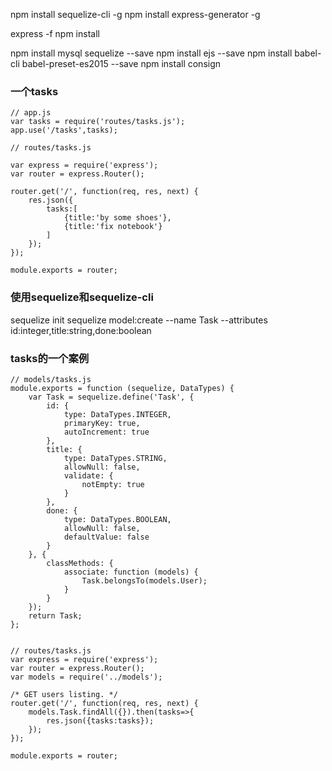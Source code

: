 npm install sequelize-cli -g 
npm install express-generator -g

express -f 
npm install 

npm install mysql sequelize --save 
npm install ejs --save
npm install babel-cli babel-preset-es2015 --save
npm install consign


### 一个tasks
```
// app.js 
var tasks = require('routes/tasks.js');
app.use('/tasks',tasks);

// routes/tasks.js 

var express = require('express');
var router = express.Router();

router.get('/', function(req, res, next) {
    res.json({
        tasks:[
            {title:'by some shoes'},
            {title:'fix notebook'}
        ]
    });
});

module.exports = router;
```

### 使用sequelize和sequelize-cli

sequelize init 
sequelize model:create --name Task --attributes id:integer,title:string,done:boolean

### tasks的一个案例
```
// models/tasks.js 
module.exports = function (sequelize, DataTypes) {
    var Task = sequelize.define('Task', {
        id: {
            type: DataTypes.INTEGER,
            primaryKey: true,
            autoIncrement: true
        },
        title: {
            type: DataTypes.STRING,
            allowNull: false,
            validate: {
                notEmpty: true
            }
        },
        done: {
            type: DataTypes.BOOLEAN,
            allowNull: false,
            defaultValue: false
        }
    }, {
        classMethods: {
            associate: function (models) {
                Task.belongsTo(models.User);
            }
        }
    });
    return Task;
};


// routes/tasks.js 
var express = require('express');
var router = express.Router();
var models = require('../models');

/* GET users listing. */
router.get('/', function(req, res, next) {
    models.Task.findAll({}).then(tasks=>{
        res.json({tasks:tasks});
    });
});

module.exports = router;
```